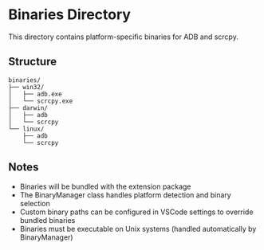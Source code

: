 # Binaries Directory

This directory contains platform-specific binaries for ADB and scrcpy.

## Structure

```
binaries/
├── win32/
│   ├── adb.exe
│   └── scrcpy.exe
├── darwin/
│   ├── adb
│   └── scrcpy
└── linux/
    ├── adb
    └── scrcpy
```

## Notes

- Binaries will be bundled with the extension package
- The BinaryManager class handles platform detection and binary selection
- Custom binary paths can be configured in VSCode settings to override bundled binaries
- Binaries must be executable on Unix systems (handled automatically by BinaryManager)